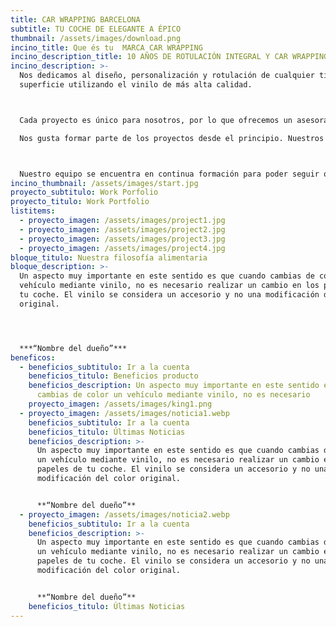 ```yaml
---
title: CAR WRAPPING BARCELONA
subtitle: TU COCHE DE ELEGANTE A ÉPICO
thumbnail: /assets/images/download.png
incino_title: Que és tu  MARCA CAR WRAPPING
incino_description_title: 10 AÑOS DE ROTULACIÓN INTEGRAL Y CAR WRAPPING
incino_description: >-
  Nos dedicamos al diseño, personalización y rotulación de cualquier tipo de
  superficie utilizando el vinilo de más alta calidad.



  Cada proyecto es único para nosotros, por lo que ofrecemos un asesoramiento personalizado adaptado a las necesidades de cada cliente.

  Nos gusta formar parte de los proyectos desde el principio. Nuestros servicios van desde el asesoramiento y el diseño, hasta la impresión y rotulación.



  Nuestro equipo se encuentra en continua formación para poder seguir ofreciendo el mejor servicio y resultado. Estamos especializados en el car Wrapping (forrado integral de vehículos) aunque contamos con una amplia experiencia en rotulación de vehículos comerciales además de ofrecer cualquier tipo de servicio relacionado con el vinilo.
incino_thumbnail: /assets/images/start.jpg
proyecto_subtitulo: Work Porfolio
proyecto_titulo: Work Portfolio
listitems:
  - proyecto_imagen: /assets/images/project1.jpg
  - proyecto_imagen: /assets/images/project2.jpg
  - proyecto_imagen: /assets/images/project3.jpg
  - proyecto_imagen: /assets/images/project4.jpg
bloque_titulo: Nuestra filosofía alimentaria
bloque_description: >-
  Un aspecto muy importante en este sentido es que cuando cambias de color un
  vehículo mediante vinilo, no es necesario realizar un cambio en los papeles de
  tu coche. El vinilo se considera un accesorio y no una modificación del color
  original.




  ***“Nombre del dueño”***
beneficos:
  - beneficios_subtitulo: Ir a la cuenta
    beneficios_titulo: Beneficios producto
    beneficios_description: Un aspecto muy importante en este sentido es que cuando
      cambias de color un vehículo mediante vinilo, no es necesario
    proyecto_imagen: /assets/images/king1.png
  - proyecto_imagen: /assets/images/noticia1.webp
    beneficios_subtitulo: Ir a la cuenta
    beneficios_titulo: Últimas Noticias
    beneficios_description: >-
      Un aspecto muy importante en este sentido es que cuando cambias de color
      un vehículo mediante vinilo, no es necesario realizar un cambio en los
      papeles de tu coche. El vinilo se considera un accesorio y no una
      modificación del color original.


      **“Nombre del dueño”**
  - proyecto_imagen: /assets/images/noticia2.webp
    beneficios_subtitulo: Ir a la cuenta
    beneficios_description: >-
      Un aspecto muy importante en este sentido es que cuando cambias de color
      un vehículo mediante vinilo, no es necesario realizar un cambio en los
      papeles de tu coche. El vinilo se considera un accesorio y no una
      modificación del color original.


      **“Nombre del dueño”**
    beneficios_titulo: Últimas Noticias
---
```

